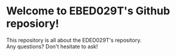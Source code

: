 # Welcome to EBED029T's Github reposiory!

This repository is all about the EDED029T's repository. </br>
Any questions? Don't hesitate to ask! 